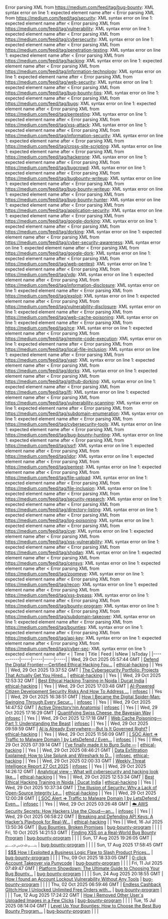 Error parsing XML from https://medium.com/feed/tag/bug-bounty: XML syntax error on line 1: expected element name after <
Error parsing XML from https://medium.com/feed/tag/security: XML syntax error on line 1: expected element name after <
Error parsing XML from https://medium.com/feed/tag/vulnerability: XML syntax error on line 1: expected element name after <
Error parsing XML from https://medium.com/feed/tag/cybersecurity: XML syntax error on line 1: expected element name after <
Error parsing XML from https://medium.com/feed/tag/penetration-testing: XML syntax error on line 1: expected element name after <
Error parsing XML from https://medium.com/feed/tag/hacking: XML syntax error on line 1: expected element name after <
Error parsing XML from https://medium.com/feed/tag/information-technology: XML syntax error on line 1: expected element name after <
Error parsing XML from https://medium.com/feed/tag/web-security: XML syntax error on line 1: expected element name after <
Error parsing XML from https://medium.com/feed/tag/bug-bounty-tips: XML syntax error on line 1: expected element name after <
Error parsing XML from https://medium.com/feed/tag/bugs: XML syntax error on line 1: expected element name after <
Error parsing XML from https://medium.com/feed/tag/pentesting: XML syntax error on line 1: expected element name after <
Error parsing XML from https://medium.com/feed/tag/xss-attack: XML syntax error on line 1: expected element name after <
Error parsing XML from https://medium.com/feed/tag/information-security: XML syntax error on line 1: expected element name after <
Error parsing XML from https://medium.com/feed/tag/cross-site-scripting: XML syntax error on line 1: expected element name after <
Error parsing XML from https://medium.com/feed/tag/hackerone: XML syntax error on line 1: expected element name after <
Error parsing XML from https://medium.com/feed/tag/bugcrowd: XML syntax error on line 1: expected element name after <
Error parsing XML from https://medium.com/feed/tag/bugbounty-writeup: XML syntax error on line 1: expected element name after <
Error parsing XML from https://medium.com/feed/tag/bug-bounty-writeup: XML syntax error on line 1: expected element name after <
Error parsing XML from https://medium.com/feed/tag/bug-bounty-hunter: XML syntax error on line 1: expected element name after <
Error parsing XML from https://medium.com/feed/tag/application-security: XML syntax error on line 1: expected element name after <
Error parsing XML from https://medium.com/feed/tag/google-dorking: XML syntax error on line 1: expected element name after <
Error parsing XML from https://medium.com/feed/tag/dorking: XML syntax error on line 1: expected element name after <
Error parsing XML from https://medium.com/feed/tag/cyber-security-awareness: XML syntax error on line 1: expected element name after <
Error parsing XML from https://medium.com/feed/tag/google-dork: XML syntax error on line 1: expected element name after <
Error parsing XML from https://medium.com/feed/tag/web-pentest: XML syntax error on line 1: expected element name after <
Error parsing XML from https://medium.com/feed/tag/vdp: XML syntax error on line 1: expected element name after <
Error parsing XML from https://medium.com/feed/tag/information-disclosure: XML syntax error on line 1: expected element name after <
Error parsing XML from https://medium.com/feed/tag/exploit: XML syntax error on line 1: expected element name after <
Error parsing XML from https://medium.com/feed/tag/vulnerability-disclosure: XML syntax error on line 1: expected element name after <
Error parsing XML from https://medium.com/feed/tag/web-cache-poisoning: XML syntax error on line 1: expected element name after <
Error parsing XML from https://medium.com/feed/tag/rce: XML syntax error on line 1: expected element name after <
Error parsing XML from https://medium.com/feed/tag/remote-code-execution: XML syntax error on line 1: expected element name after <
Error parsing XML from https://medium.com/feed/tag/local-file-inclusion: XML syntax error on line 1: expected element name after <
Error parsing XML from https://medium.com/feed/tag/vapt: XML syntax error on line 1: expected element name after <
Error parsing XML from https://medium.com/feed/tag/dorks: XML syntax error on line 1: expected element name after <
Error parsing XML from https://medium.com/feed/tag/github-dorking: XML syntax error on line 1: expected element name after <
Error parsing XML from https://medium.com/feed/tag/lfi: XML syntax error on line 1: expected element name after <
Error parsing XML from https://medium.com/feed/tag/vulnerability-scanning: XML syntax error on line 1: expected element name after <
Error parsing XML from https://medium.com/feed/tag/subdomain-enumeration: XML syntax error on line 1: expected element name after <
Error parsing XML from https://medium.com/feed/tag/cybersecurity-tools: XML syntax error on line 1: expected element name after <
Error parsing XML from https://medium.com/feed/tag/bug-bounty-hunting: XML syntax error on line 1: expected element name after <
Error parsing XML from https://medium.com/feed/tag/ssrf: XML syntax error on line 1: expected element name after <
Error parsing XML from https://medium.com/feed/tag/idor: XML syntax error on line 1: expected element name after <
Error parsing XML from https://medium.com/feed/tag/pentest: XML syntax error on line 1: expected element name after <
Error parsing XML from https://medium.com/feed/tag/file-upload: XML syntax error on line 1: expected element name after <
Error parsing XML from https://medium.com/feed/tag/file-inclusion: XML syntax error on line 1: expected element name after <
Error parsing XML from https://medium.com/feed/tag/security-research: XML syntax error on line 1: expected element name after <
Error parsing XML from https://medium.com/feed/tag/directory-listing: XML syntax error on line 1: expected element name after <
Error parsing XML from https://medium.com/feed/tag/log-poisoning: XML syntax error on line 1: expected element name after <
Error parsing XML from https://medium.com/feed/tag/cve: XML syntax error on line 1: expected element name after <
Error parsing XML from https://medium.com/feed/tag/xss-vulnerability: XML syntax error on line 1: expected element name after <
Error parsing XML from https://medium.com/feed/tag/shodan: XML syntax error on line 1: expected element name after <
Error parsing XML from https://medium.com/feed/tag/censys: XML syntax error on line 1: expected element name after <
Error parsing XML from https://medium.com/feed/tag/zoomeye: XML syntax error on line 1: expected element name after <
Error parsing XML from https://medium.com/feed/tag/recon: XML syntax error on line 1: expected element name after <
Error parsing XML from https://medium.com/feed/tag/xss-bypass: XML syntax error on line 1: expected element name after <
Error parsing XML from https://medium.com/feed/tag/bounty-program: XML syntax error on line 1: expected element name after <
Error parsing XML from https://medium.com/feed/tag/subdomain-takeover: XML syntax error on line 1: expected element name after <
Error parsing XML from https://medium.com/feed/tag/bounties: XML syntax error on line 1: expected element name after <
Error parsing XML from https://medium.com/feed/tag/api-key: XML syntax error on line 1: expected element name after <
Error parsing XML from https://medium.com/feed/tag/cyber-sec: XML syntax error on line 1: expected element name after <
| Time | Title | Feed | IsNew | IsToday |
|-----------|-----|-----|-----|-----|
| Wed, 29 Oct 2025 05:57:44 GMT | [Defend the Digital Frontier — Certified Ethical Hacking Fou...](https://freedium.cfd/https://medium.com/p/e5816fe6ed48) | [ethical-hacking](https://medium.com/feed/tag/ethical-hacking) |  | Yes |
| Wed, 29 Oct 2025 13:37:52 GMT | [The Cybersecurity Portfolio: Projects That Actually Get You Hired...](https://freedium.cfd/https://medium.com/p/4a065aaecf83) | [ethical-hacking](https://medium.com/feed/tag/ethical-hacking) |  | Yes |
| Wed, 29 Oct 2025 12:53:32 GMT | [Best Ethical Hacking Training in Noida \| Ducat India](https://freedium.cfd/https://medium.com/p/8d35ac01e7a8) | [ethical-hacking](https://medium.com/feed/tag/ethical-hacking) |  | Yes |
| Wed, 29 Oct 2025 17:03:48 GMT | [AI-Powered Citizen Development Security Risks And How To Address ...](https://freedium.cfd/https://medium.com/p/ae6552345779) | [infosec](https://medium.com/feed/tag/infosec) |  | Yes |
| Wed, 29 Oct 2025 16:38:51 GMT | [How I Became the Digital Spider-Man: Swinging Through Every Secur...](https://freedium.cfd/https://medium.com/p/7882e394832b) | [infosec](https://medium.com/feed/tag/infosec) |  | Yes |
| Wed, 29 Oct 2025 14:47:52 GMT | [Active Directory’nin Anatomisi](https://freedium.cfd/https://medium.com/p/a185fd3d0a31) | [infosec](https://medium.com/feed/tag/infosec) |  | Yes |
| Wed, 29 Oct 2025 17:16:29 GMT | [Quantifying Swiss Cheese, the Bayesian Way](https://freedium.cfd/https://medium.com/p/b2b512472d85) | [infosec](https://medium.com/feed/tag/infosec) |  | Yes |
| Wed, 29 Oct 2025 12:17:18 GMT | [ Web Cache Poisoning — Part 1: Understanding the Beast](https://freedium.cfd/https://medium.com/p/d303f1741e48) | [infosec](https://medium.com/feed/tag/infosec) |  | Yes |
| Wed, 29 Oct 2025 09:59:59 GMT | [AI is Already Everywhere — But Is It Governed Right?](https://freedium.cfd/https://medium.com/p/173c51a31050) | [ethical-hacking](https://medium.com/feed/tag/ethical-hacking) |  | Yes |
| Wed, 29 Oct 2025 11:56:09 GMT | [\[ SOC Alert => Traffic to Malware Domain \] by LetsDefend / Even...](https://freedium.cfd/https://medium.com/p/52bc0527dd81) | [infosec](https://medium.com/feed/tag/infosec) |  | Yes |
| Wed, 29 Oct 2025 07:39:14 GMT | [I’ve finally made it to Burp Suite —](https://freedium.cfd/https://medium.com/p/fd8f9527e4d6) | [ethical-hacking](https://medium.com/feed/tag/ethical-hacking) |  | Yes |
| Wed, 29 Oct 2025 08:46:21 GMT | [Data Exfiltration Explained: How to Use Splunk and Wireshark to D...](https://freedium.cfd/https://medium.com/p/dd56367016e0) | [infosec](https://medium.com/feed/tag/infosec), [ethical-hacking](https://medium.com/feed/tag/ethical-hacking) |  | Yes |
| Wed, 29 Oct 2025 02:00:33 GMT | [Weekly Threat Intelligece Report 27 Oct 2025](https://freedium.cfd/https://medium.com/p/76a73a40fc33) | [infosec](https://medium.com/feed/tag/infosec) |  | Yes |
| Wed, 29 Oct 2025 14:26:12 GMT | [Analytical view – What will cybersecurity and hacking look like...](https://freedium.cfd/https://medium.com/p/b74be8c86754) | [ethical-hacking](https://medium.com/feed/tag/ethical-hacking) |  | Yes |
| Wed, 29 Oct 2025 12:53:34 GMT | [Best Ethical Hacking Training in Noida \| Ducat India](https://freedium.cfd/https://medium.com/p/20f14342dfc8) | [ethical-hacking](https://medium.com/feed/tag/ethical-hacking) |  | Yes |
| Wed, 29 Oct 2025 10:37:34 GMT | [ The Illusion of Security: Why a Lack of Open-Source Integrity Le...](https://freedium.cfd/https://medium.com/p/f6b4ae34c2d0) | [ethical-hacking](https://medium.com/feed/tag/ethical-hacking) |  | Yes |
| Wed, 29 Oct 2025 12:00:28 GMT | [\[ SOC Alert => Traffic to Malware Domain \] by LetsDefend / Even...](https://freedium.cfd/https://medium.com/p/c47997e05731) | [infosec](https://medium.com/feed/tag/infosec) |  | Yes |
| Wed, 29 Oct 2025 03:26:48 GMT | [☁️ AWS Security Secrets: How Hackers Use the Cloud — an...](https://freedium.cfd/https://medium.com/p/dfc3f0090313) | [infosec](https://medium.com/feed/tag/infosec) |  | Yes |
| Wed, 29 Oct 2025 06:58:22 GMT | [Breaking and Defending API Keys: A Hacker’s Playbook for Real-W...](https://freedium.cfd/https://medium.com/p/b67e50badc94) | [ethical-hacking](https://medium.com/feed/tag/ethical-hacking) |  | Yes |
| Wed, 16 Jul 2025 13:50:36 GMT | [Bug Bounties, Broken Promises](https://freedium.cfd/https://medium.com/p/a19557db0aaa) | [bug-bounty-program](https://medium.com/feed/tag/bug-bounty-program) |  |  |
| Fri, 10 Oct 2025 14:21:53 GMT | [Finding XSS on a Real-World Bug Bounty Program](https://freedium.cfd/https://medium.com/p/d718335bcb30) | [bug-bounty-program](https://medium.com/feed/tag/bug-bounty-program) |  |  |
| Sun, 17 Aug 2025 19:26:05 GMT | [﷽](https://freedium.cfd/https://medium.com/p/b3205aa78fbb) | [bug-bounty-program](https://medium.com/feed/tag/bug-bounty-program) |  |  |
| Sun, 17 Aug 2025 17:58:45 GMT | [$$$ How I Exploited a Business Logic Flaw to Slash Product Prices...](https://freedium.cfd/https://medium.com/p/64cd1d445d17) | [bug-bounty-program](https://medium.com/feed/tag/bug-bounty-program) |  |  |
| Thu, 09 Oct 2025 18:33:05 GMT | [0-click Account Takeover via Punycode](https://freedium.cfd/https://medium.com/p/39b9a5cfbfb1) | [bug-bounty-program](https://medium.com/feed/tag/bug-bounty-program) |  |  |
| Fri, 11 Jul 2025 07:49:47 GMT | [Platform Showdown: The Ultimate Guide to Choosing Your Bug Bounty...](https://freedium.cfd/https://medium.com/p/64ea085ae800) | [bug-bounty-program](https://medium.com/feed/tag/bug-bounty-program) |  |  |
| Sun, 24 Aug 2025 20:18:55 GMT | [How I found an Account Lockout Vulnerability Without Any Tools](https://freedium.cfd/https://medium.com/p/f52cbcd58730) | [bug-bounty-program](https://medium.com/feed/tag/bug-bounty-program) |  |  |
| Thu, 02 Oct 2025 06:59:46 GMT | [Endless Cashback Glitch:How I Unlocked Unlimited Free Orders with...](https://freedium.cfd/https://medium.com/p/d150c5db0a92) | [bug-bounty-program](https://medium.com/feed/tag/bug-bounty-program) |  |  |
| Tue, 12 Aug 2025 17:24:22 GMT | [How I Removed Other User`s Uploaded Images in a Few Clicks](https://freedium.cfd/https://medium.com/p/fdeb6355458b) | [bug-bounty-program](https://medium.com/feed/tag/bug-bounty-program) |  |  |
| Tue, 15 Jul 2025 08:14:04 GMT | [Level Up Your Bounties: How to Choose the Best Bug Bounty Program...](https://freedium.cfd/https://medium.com/p/18cdaf61cdcb) | [bug-bounty-program](https://medium.com/feed/tag/bug-bounty-program) |  |  |
